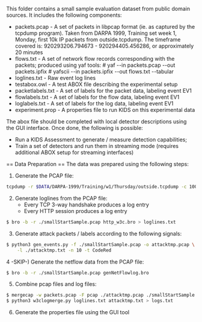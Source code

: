 This folder contains a small sample evaluation dataset from public domain sources. It includes the following components:

* packets.pcap - A set of packets in libpcap format (ie. as captured by the tcpdump program). Taken from DARPA 1999, Training
                 set week 1, Monday, first 10k IP packets from outside.tcpdump.
                 The timeframe covered is: 920293206.794673 - 920294405.456286, or approximately 20 minutes
* flows.txt    - A set of network flow records corresponding with the packets; produced using yaf tools:
                # yaf --in packets.pcap --out packets.ipfix
		# yafscii --in packets.ipfix --out flows.txt --tabular
* loglines.txt - Raw event log lines 
* testabox.owl - A test ABOX file describing the experimental setup
* packetlabels.txt - A set of labels for the packet data, labeling event EV1
* flowlabels.txt - A set of labels for the flow data, labeling event EV1
* loglabels.txt - A set of labels for the log data, labeling event EV1
* experiment.prop - A properties file to run KIDS on this experimental data

The abox file should be completed with local detector descriptions using the GUI interface. Once done, the following is possible:

* Run a KIDS Assessment to generate / measure detection capabilities;
* Train a set of detectors and run them in streaming mode (requires additional ABOX setup for streaming interfaces)

== Data Preparation ==
The data was prepared using the following steps:
1) Generate the PCAP file: 
```bash
tcpdump -r $DATA/DARPA-1999/Training/w1/Thursday/outside.tcpdump -c 10000 -w ./smallStartSample.pcap ip
```
2) Generate loglines from the PCAP file:
   * Every TCP 3-way handshake produces a log entry
   * Every HTTP session produces a log entry
```bash
$ bro -b -r ./smallStartSample.pcap http_w3c.bro > loglines.txt
```
3) Generate attack packets / labels according to the following signals:
```bash
$ python3 gen_events.py -f ./smallStartSample.pcap -o attacktmp.pcap \
    -l ./attacktmp.txt -n 10 -t CodeRed 
```
4 -SKIP-) Generate the netflow data from the PCAP file:
```bash
$ bro -b -r ./smallStartSample.pcap genNetFlowlog.bro
```
5) Combine pcap files and log files:
```bash
$ mergecap -w packets.pcap -F pcap ./attacktmp.pcap ./smallStartSample.pcapng ./smallStartSample.pcap 
$ python3 w3clogmerge.py loglines.txt attacktmp.txt > logs.txt
```
6) Generate the properties file using the GUI tool

